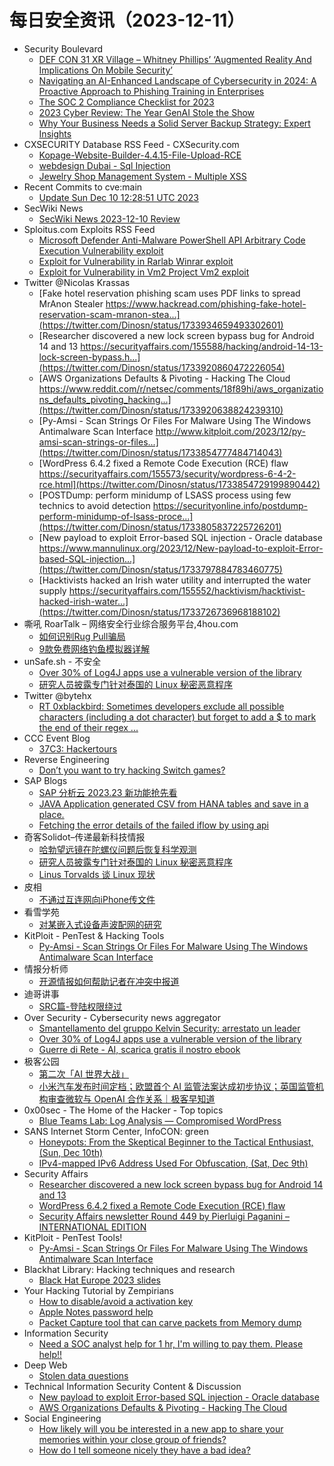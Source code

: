 # 每日安全资讯（2023-12-11）

- Security Boulevard
  - [DEF CON 31 XR Village – Whitney Phillips’ ‘Augmented Reality And Implications On Mobile Security’](https://securityboulevard.com/2023/12/def-con-31-xr-village-whitney-phillips-augmented-reality-and-implications-on-mobile-security/)
  - [Navigating an AI-Enhanced Landscape of Cybersecurity in 2024: A Proactive Approach to Phishing Training in Enterprises](https://securityboulevard.com/2023/12/navigating-an-ai-enhanced-landscape-of-cybersecurity-in-2024-a-proactive-approach-to-phishing-training-in-enterprises/)
  - [The SOC 2 Compliance Checklist for 2023](https://securityboulevard.com/2023/12/the-soc-2-compliance-checklist-for-2023-2/)
  - [2023 Cyber Review: The Year GenAI Stole the Show](https://securityboulevard.com/2023/12/2023-cyber-review-the-year-genai-stole-the-show/)
  - [Why Your Business Needs a Solid Server Backup Strategy: Expert Insights](https://securityboulevard.com/2023/12/why-your-business-needs-a-solid-server-backup-strategy-expert-insights/)
- CXSECURITY Database RSS Feed - CXSecurity.com
  - [Kopage-Website-Builder-4.4.15-File-Upload-RCE](https://cxsecurity.com/issue/WLB-2023120024)
  - [webdesign Dubai - Sql Injection](https://cxsecurity.com/issue/WLB-2023120023)
  - [Jewelry Shop Management System - Multiple XSS](https://cxsecurity.com/issue/WLB-2023120022)
- Recent Commits to cve:main
  - [Update Sun Dec 10 12:28:51 UTC 2023](https://github.com/trickest/cve/commit/6ec316a327c72feaa8dd85475c75985c2c0c4e1f)
- SecWiki News
  - [SecWiki News 2023-12-10 Review](http://www.sec-wiki.com/?2023-12-10)
- Sploitus.com Exploits RSS Feed
  - [Microsoft Defender Anti-Malware PowerShell API Arbitrary Code Execution Vulnerability exploit](https://sploitus.com/exploit?id=1337DAY-ID-39190&utm_source=rss&utm_medium=rss)
  - [Exploit for Vulnerability in Rarlab Winrar exploit](https://sploitus.com/exploit?id=C7B3C7BC-DE30-5DF5-AEE0-1F2D55E18A19&utm_source=rss&utm_medium=rss)
  - [Exploit for Vulnerability in Vm2 Project Vm2 exploit](https://sploitus.com/exploit?id=4E4AA11F-0A37-5090-AB4A-075AFCA22490&utm_source=rss&utm_medium=rss)
- Twitter @Nicolas Krassas
  - [Fake hotel reservation phishing scam uses PDF links to spread MrAnon Stealer https://www.hackread.com/phishing-fake-hotel-reservation-scam-mranon-stea...](https://twitter.com/Dinosn/status/1733934659493302601)
  - [Researcher discovered a new lock screen bypass bug for Android 14 and 13 https://securityaffairs.com/155588/hacking/android-14-13-lock-screen-bypass.h...](https://twitter.com/Dinosn/status/1733920860472226054)
  - [AWS Organizations Defaults & Pivoting - Hacking The Cloud https://www.reddit.com/r/netsec/comments/18f89hi/aws_organizations_defaults_pivoting_hacking...](https://twitter.com/Dinosn/status/1733920638824239310)
  - [Py-Amsi - Scan Strings Or Files For Malware Using The Windows Antimalware Scan Interface http://www.kitploit.com/2023/12/py-amsi-scan-strings-or-files...](https://twitter.com/Dinosn/status/1733854777484714043)
  - [WordPress 6.4.2 fixed a Remote Code Execution (RCE) flaw https://securityaffairs.com/155573/security/wordpress-6-4-2-rce.html](https://twitter.com/Dinosn/status/1733854729199890442)
  - [POSTDump: perform minidump of LSASS process using few technics to avoid detection https://securityonline.info/postdump-perform-minidump-of-lsass-proce...](https://twitter.com/Dinosn/status/1733805837225726201)
  - [New payload to exploit Error-based SQL injection - Oracle database https://www.mannulinux.org/2023/12/New-payload-to-exploit-Error-based-SQL-injection...](https://twitter.com/Dinosn/status/1733797884783460775)
  - [Hacktivists hacked an Irish water utility and interrupted the water supply https://securityaffairs.com/155552/hacktivism/hacktivist-hacked-irish-water...](https://twitter.com/Dinosn/status/1733726736968188102)
- 嘶吼 RoarTalk – 网络安全行业综合服务平台,4hou.com
  - [如何识别Rug Pull骗局](https://www.4hou.com/posts/3rDn)
  - [9款免费网络钓鱼模拟器详解](https://www.4hou.com/posts/nmyY)
- unSafe.sh - 不安全
  - [Over 30% of Log4J apps use a vulnerable version of the library](https://buaq.net/go-205424.html)
  - [研究人员披露专门针对泰国的 Linux 秘密恶意程序](https://buaq.net/go-205422.html)
- Twitter @bytehx
  - [RT 0xblackbird: Sometimes developers exclude all possible characters (including a dot character) but forget to add a $ to mark the end of their regex ...](https://twitter.com/0xblackbird/status/1733758975466688763)
- CCC Event Blog
  - [37C3: Hackertours](https://events.ccc.de/2023/12/10/37c3-hackertours/)
- Reverse Engineering
  - [Don’t you want to try hacking Switch games?](https://www.reddit.com/r/ReverseEngineering/comments/18esdcw/dont_you_want_to_try_hacking_switch_games/)
- SAP Blogs
  - [SAP 分析云 2023.23 新功能抢先看](https://blogs.sap.com/2023/12/10/sap-%e5%88%86%e6%9e%90%e4%ba%91-2023.23-%e6%96%b0%e5%8a%9f%e8%83%bd%e6%8a%a2%e5%85%88%e7%9c%8b/)
  - [JAVA Application generated CSV from HANA tables and save in a place.](https://blogs.sap.com/2023/12/10/java-application-generated-csv-from-hana-tables-and-save-in-a-place./)
  - [Fetching the error details of the failed iflow by using api](https://blogs.sap.com/2023/12/10/fetching-the-error-details-of-the-failed-iflow-by-using-api/)
- 奇客Solidot–传递最新科技情报
  - [哈勃望远镜在陀螺仪问题后恢复科学观测](https://www.solidot.org/story?sid=76848)
  - [研究人员披露专门针对泰国的 Linux 秘密恶意程序](https://www.solidot.org/story?sid=76847)
  - [Linus Torvalds 谈 Linux 现状](https://www.solidot.org/story?sid=76846)
- 皮相
  - [不通过互连网向iPhone传文件](https://mp.weixin.qq.com/s?__biz=MzI0NDA5MDYyNA==&mid=2648257246&idx=1&sn=161fe27e92b81b9c35dda1983450b98d&chksm=f14e80b1c63909a774a3e9031cf88c0d0b83490fc5cab05b3b867a5154f48073b27e6b41ead2&scene=58&subscene=0#rd)
- 看雪学苑
  - [对某嵌入式设备声波配网的研究](https://mp.weixin.qq.com/s?__biz=MjM5NTc2MDYxMw==&mid=2458531261&idx=1&sn=684b0803bfb7949854b294c0f46e9533&chksm=b18d053786fa8c2198ca558141641165c8e03d006dc7207ac3710aed0c404c8afeb000b38b6b&scene=58&subscene=0#rd)
- KitPloit - PenTest &amp; Hacking Tools
  - [Py-Amsi - Scan Strings Or Files For Malware Using The Windows Antimalware Scan Interface](http://www.kitploit.com/2023/12/py-amsi-scan-strings-or-files-for.html)
- 情报分析师
  - [开源情报如何帮助记者在冲突中报道](https://mp.weixin.qq.com/s?__biz=MzA3Mjc1MTkwOA==&mid=2650542486&idx=1&sn=757b91a77a8dfd2066e671210b8b30e5&chksm=87113fddb066b6cba91730873c7e9db35c992ed9947be0ff31963a9a1ae4719d8f6fa398aecd&scene=58&subscene=0#rd)
- 迪哥讲事
  - [SRC篇-登陆权限绕过](https://mp.weixin.qq.com/s?__biz=MzIzMTIzNTM0MA==&mid=2247492971&idx=1&sn=65becbcbbe2ec20f2a81de613ec45b08&chksm=e8a5ef08dfd2661eae9ab20588b7807c46539c67bb0dbd1bc44d4382671fb27ea30d5272c0b0&scene=58&subscene=0#rd)
- Over Security - Cybersecurity news aggregator
  - [Smantellamento del gruppo Kelvin Security: arrestato un leader](https://www.insicurezzadigitale.com/smantellamento-del-gruppo-kelvin-security-arrestato-un-leader/)
  - [Over 30% of Log4J apps use a vulnerable version of the library](https://www.bleepingcomputer.com/news/security/over-30-percent-of-log4j-apps-use-a-vulnerable-version-of-the-library/)
  - [Guerre di Rete - AI, scarica gratis il nostro ebook](https://guerredirete.substack.com/p/guerre-di-rete-ai-scarica-gratis)
- 极客公园
  - [第二次「AI 世界大战」](https://mp.weixin.qq.com/s?__biz=MTMwNDMwODQ0MQ==&mid=2653024905&idx=1&sn=25b7a803a9483410c2a7b32890e6f502&chksm=7e548f3f4923062965cc9cb8d706c06d5d3614e2063e0aab84b3d6692d3e17efa7f35b927328&scene=58&subscene=0#rd)
  - [小米汽车发布时间定档；欧盟首个 AI 监管法案达成初步协议；英国监管机构审查微软与 OpenAI 合作关系｜极客早知道](https://mp.weixin.qq.com/s?__biz=MTMwNDMwODQ0MQ==&mid=2653024853&idx=1&sn=2c5df38fcf26fdd7a36ecdbe69a39586&chksm=7e548fe3492306f57b61493f68be03f171ede9f8dd922b2e58141d1334a442bb27dcbb053cd3&scene=58&subscene=0#rd)
- 0x00sec - The Home of the Hacker - Top topics
  - [Blue Teams Lab: Log Analysis — Compromised WordPress](https://0x00sec.org/t/blue-teams-lab-log-analysis-compromised-wordpress/38286)
- SANS Internet Storm Center, InfoCON: green
  - [Honeypots: From the Skeptical Beginner to the Tactical Enthusiast, (Sun, Dec 10th)](https://isc.sans.edu/diary/rss/30468)
  - [IPv4-mapped IPv6 Address Used For Obfuscation, (Sat, Dec 9th)](https://isc.sans.edu/diary/rss/30466)
- Security Affairs
  - [Researcher discovered a new lock screen bypass bug for Android 14 and 13](https://securityaffairs.com/155588/hacking/android-14-13-lock-screen-bypass.html)
  - [WordPress 6.4.2 fixed a Remote Code Execution (RCE) flaw](https://securityaffairs.com/155573/security/wordpress-6-4-2-rce.html)
  - [Security Affairs newsletter Round 449 by Pierluigi Paganini – INTERNATIONAL EDITION](https://securityaffairs.com/155564/breaking-news/security-affairs-newsletter-round-449-by-pierluigi-paganini-international-edition.html)
- KitPloit - PenTest Tools!
  - [Py-Amsi - Scan Strings Or Files For Malware Using The Windows Antimalware Scan Interface](http://www.kitploit.com/2023/12/py-amsi-scan-strings-or-files-for.html)
- Blackhat Library: Hacking techniques and research
  - [Black Hat Europe 2023 slides](https://www.reddit.com/r/blackhat/comments/18ewk0p/black_hat_europe_2023_slides/)
- Your Hacking Tutorial by Zempirians
  - [How to disable/avoid a activation key](https://www.reddit.com/r/HowToHack/comments/18fc8qo/how_to_disableavoid_a_activation_key/)
  - [Apple Notes password help](https://www.reddit.com/r/HowToHack/comments/18f2ubn/apple_notes_password_help/)
  - [Packet Capture tool that can carve packets from Memory dump](https://www.reddit.com/r/HowToHack/comments/18f3uw2/packet_capture_tool_that_can_carve_packets_from/)
- Information Security
  - [Need a SOC analyst help for 1 hr, I'm willing to pay them. Please help!!](https://www.reddit.com/r/Information_Security/comments/18ernbe/need_a_soc_analyst_help_for_1_hr_im_willing_to/)
- Deep Web
  - [Stolen data questions](https://www.reddit.com/r/deepweb/comments/18fe4d9/stolen_data_questions/)
- Technical Information Security Content & Discussion
  - [New payload to exploit Error-based SQL injection - Oracle database](https://www.reddit.com/r/netsec/comments/18eyrrt/new_payload_to_exploit_errorbased_sql_injection/)
  - [AWS Organizations Defaults & Pivoting - Hacking The Cloud](https://www.reddit.com/r/netsec/comments/18f89hi/aws_organizations_defaults_pivoting_hacking_the/)
- Social Engineering
  - [How likely will you be interested in a new app to share your memories within your close group of friends?](https://www.reddit.com/r/SocialEngineering/comments/18fdg1o/how_likely_will_you_be_interested_in_a_new_app_to/)
  - [How do I tell someone nicely they have a bad idea?](https://www.reddit.com/r/SocialEngineering/comments/18fg761/how_do_i_tell_someone_nicely_they_have_a_bad_idea/)
